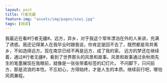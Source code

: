 ```yaml
---
layout: post
title: 行者无疆
feature-img: "assets/img/pages/xzwj.jpg"
tags: [阅读]
---
```


我最近在看#行者无疆#。远方，异乡，对于我这个常年漂泊在外的人来讲，充满了诱惑。我还记得某人在我毕业时跟我说，你肯定是回不去了，既然都是背井离乡，不如选择远方。现在南京已经不再是远方，成了我的家。
远方的梦还在继续着，通过#行者无疆#，看到了世界那头的风景和故事。风景和故事通过余秋雨先生的笔墨展现在我眼前，就像是一张张带着标签的幻灯片。
不问脚下，只问前方，那是流浪的本性。不忘初心，方得始终，才是人生的本质。继续前行吧，哪怕风雨兼程。


